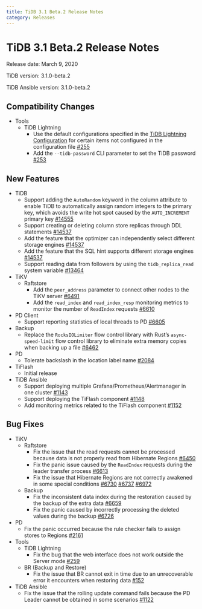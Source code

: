```yaml
---
title: TiDB 3.1 Beta.2 Release Notes
category: Releases
---
```


# TiDB 3.1 Beta.2 Release Notes

Release date: March 9, 2020

TiDB version: 3.1.0-beta.2

TiDB Ansible version: 3.1.0-beta.2

## Compatibility Changes

+ Tools
    - TiDB Lightning
        - Use the default configurations specified in the [TiDB Lightning Configuration](/reference/tools/tidb-lightning/config.md) for certain items not configured in the configuration file [#255](https://github.com/pingcap/tidb-lightning/pull/255)
        - Add the `--tidb-password` CLI parameter to set the TiDB password [#253](https://github.com/pingcap/tidb-lightning/pull/253)

## New Features

+ TiDB
    - Support adding the `AutoRandom` keyword in the column attribute to enable TiDB to automatically assign random integers to the primary key, which avoids the write hot spot caused by the `AUTO_INCREMENT` primary key [#14555](https://github.com/pingcap/tidb/pull/14555)
    - Support creating or deleting column store replicas through DDL statements [#14537](https://github.com/pingcap/tidb/pull/14537)
    - Add the feature that the optimizer can independently select different storage engines [#14537](https://github.com/pingcap/tidb/pull/14537)
    - Add the feature that the SQL hint supports different storage engines [#14537](https://github.com/pingcap/tidb/pull/14537)
    - Support reading data from followers by using the `tidb_replica_read` system variable [#13464](https://github.com/pingcap/tidb/pull/13464)
+ TiKV
    - Raftstore
        - Add the `peer_address` parameter to connect other nodes to the TiKV server [#6491](https://github.com/tikv/tikv/pull/6491)
        - Add the `read_index` and `read_index_resp` monitoring metrics to monitor the number of `ReadIndex` requests [#6610](https://github.com/tikv/tikv/pull/6610)
+ PD Client
    - Support reporting statistics of local threads to PD [#6605](https://github.com/tikv/tikv/pull/6605)
+ Backup
    - Replace the `RocksIOLimiter` flow control library with Rust’s `async-speed-limit` flow control library to eliminate extra memory copies when backing up a file [#6462](https://github.com/tikv/tikv/pull/6462)
+ PD
    - Tolerate backslash in the location label name [#2084](https://github.com/pingcap/pd/pull/2084)
+ TiFlash
    - Initial release
+ TiDB Ansible
    - Support deploying multiple Grafana/Prometheus/Alertmanager in one cluster [#1143](https://github.com/pingcap/tidb-ansible/pull/1143)
    - Support deploying the TiFlash component [#1148](https://github.com/pingcap/tidb-ansible/pull/1148)
    - Add monitoring metrics related to the TiFlash component [#1152](https://github.com/pingcap/tidb-ansible/pull/1152)

## Bug Fixes

+ TiKV
    - Raftstore
        - Fix the issue that the read requests cannot be processed because data is not properly read from Hibernate Regions [#6450](https://github.com/tikv/tikv/pull/6450)
        - Fix the panic issue caused by the `ReadIndex` requests during the leader transfer process [#6613](https://github.com/tikv/tikv/pull/6613)
        - Fix the issue that Hibernate Regions are not correctly awakened in some special conditions [#6730](https://github.com/tikv/tikv/pull/6730) [#6737](https://github.com/tikv/tikv/pull/6737) [#6972](https://github.com/tikv/tikv/pull/6972)
    - Backup
        - Fix the inconsistent data index during the restoration caused by the backup of the extra data [#6659](https://github.com/tikv/tikv/pull/6659)
        - Fix the panic caused by incorrectly processing the deleted values during the backup [#6726](https://github.com/tikv/tikv/pull/6726)
+ PD
    - Fix the panic occurred because the rule checker fails to assign stores to Regions [#2161](https://github.com/pingcap/pd/pull/2161)
+ Tools
    - TiDB Lightning
        - Fix the bug that the web interface does not work outside the Server mode [#259](https://github.com/pingcap/tidb-lightning/pull/259)
    - BR (Backup and Restore)
        - Fix the issue that BR cannot exit in time due to an unrecoverable error it encounters when restoring data [#152](https://github.com/pingcap/br/pull/152)
+ TiDB Ansible
    - Fix the issue that the rolling update command fails because the PD Leader cannot be obtained in some scenarios [#1122](https://github.com/pingcap/tidb-ansible/pull/1122)
